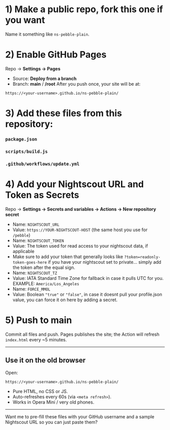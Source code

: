 # 1) Make a public repo, fork this one if you want

Name it something like `ns-pebble-plain`.

# 2) Enable GitHub Pages

Repo → **Settings → Pages**

* Source: **Deploy from a branch**
* Branch: **main** / **/root**
  After you push once, your site will be at:

```
https://<your-username>.github.io/ns-pebble-plain/
```

# 3) Add these files from this repository:

### `package.json`
### `scripts/build.js`
### `.github/workflows/update.yml`


# 4) Add your Nightscout URL and Token as Secrets

Repo → **Settings → Secrets and variables → Actions → New repository secret**

* Name: `NIGHTSCOUT_URL`
* Value: `https://YOUR-NIGHTSCOUT-HOST` (the same host you use for `/pebble`)
* Name: `NIGHTSCOUT_TOKEN`
* Value: The token used for read access to your nightscout data, if applicable
* Make sure to add your token that generally looks like `?token=readonly-token-goes-here` if you have your nightscout set to private... simply add the token after the equal sign.
* Name: `NIGHTSCOUT_TZ`
* Value: IATA Standard Time Zone for fallback in case it pulls UTC for you. EXAMPLE: `America/Los_Angeles`
* Name: `FORCE_MMOL`
* Value: Boolean `"true"` or `"false"`, in case it doesnt pull your profile.json value, you can force it on here by adding a secret.

# 5) Push to main

Commit all files and push. Pages publishes the site; the Action will refresh `index.html` every ~5 minutes.

---

## Use it on the old browser

Open:

```
https://<your-username>.github.io/ns-pebble-plain/
```

* Pure HTML, no CSS or JS.
* Auto-refreshes every 60s (via `<meta refresh>`).
* Works in Opera Mini / very old phones.

---



Want me to pre-fill these files with your GitHub username and a sample Nightscout URL so you can just paste them?
